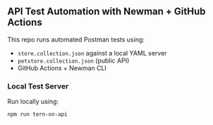 ## API Test Automation with Newman + GitHub Actions

This repo runs automated Postman tests using:

- `store.collection.json` against a local YAML server
- `petstore.collection.json` (public API)
- GitHub Actions + Newman CLI

### Local Test Server
Run locally using:
```bash
npm run tern-on-api